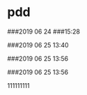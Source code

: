 # pdd
###2019 06 24
###15:28








###2019 06 25 13:40


###2019 06 25 13:56


###2019 06 25 13:56

111111111


